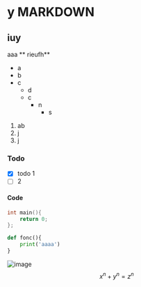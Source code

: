 # y MARKDOWN
## iuy
aaa ** rieufh**
- a
- b
- c
  - d
  - c
    - n 
      - s
1. ab
2. j
3. j
### Todo
-[X] todo 1
- [ ] 2

#### Code
```c
int main(){
    return 0;
};
```

```python
def fonc(){
    print('aaaa')
}
```

![image](https://imgs.search.brave.com/UeAjtLegXl9dM95tzq3OZhqg8S4PHZzfWKkSYCa4zmI/rs:fit:860:0:0:0/g:ce/aHR0cHM6Ly9tZWRp/YS5nZXR0eWltYWdl/cy5jb20vaWQvMTgy/ODQyMjcwL2ZyL3Bo/b3RvL2V4cGxvc2lv/bi5qcGc_cz02MTJ4/NjEyJnc9MCZrPTIw/JmM9SXVHZHNBT083/LUR1TTlwZkVacGdY/anNpNGZZbTJjZk9p/NDladHNpYjNfaz0)
$$ x^n +y^n = z^n $$
